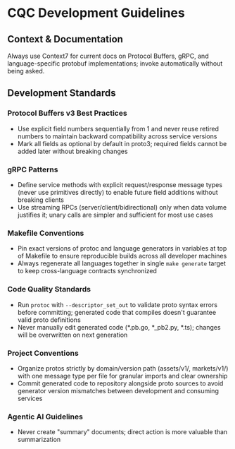 # CQC Development Guidelines

## Context & Documentation

Always use Context7 for current docs on Protocol Buffers, gRPC, and language-specific protobuf implementations; invoke automatically without being asked.

## Development Standards

### Protocol Buffers v3 Best Practices
- Use explicit field numbers sequentially from 1 and never reuse retired numbers to maintain backward compatibility across service versions
- Mark all fields as optional by default in proto3; required fields cannot be added later without breaking changes

### gRPC Patterns
- Define service methods with explicit request/response message types (never use primitives directly) to enable future field additions without breaking clients
- Use streaming RPCs (server/client/bidirectional) only when data volume justifies it; unary calls are simpler and sufficient for most use cases

### Makefile Conventions
- Pin exact versions of protoc and language generators in variables at top of Makefile to ensure reproducible builds across all developer machines
- Always regenerate all languages together in single `make generate` target to keep cross-language contracts synchronized

### Code Quality Standards
- Run `protoc` with `--descriptor_set_out` to validate proto syntax errors before committing; generated code that compiles doesn't guarantee valid proto definitions
- Never manually edit generated code (*.pb.go, *_pb2.py, *.ts); changes will be overwritten on next generation

### Project Conventions
- Organize protos strictly by domain/version path (assets/v1/, markets/v1/) with one message type per file for granular imports and clear ownership
- Commit generated code to repository alongside proto sources to avoid generator version mismatches between development and consuming services

### Agentic AI Guidelines
- Never create "summary" documents; direct action is more valuable than summarization